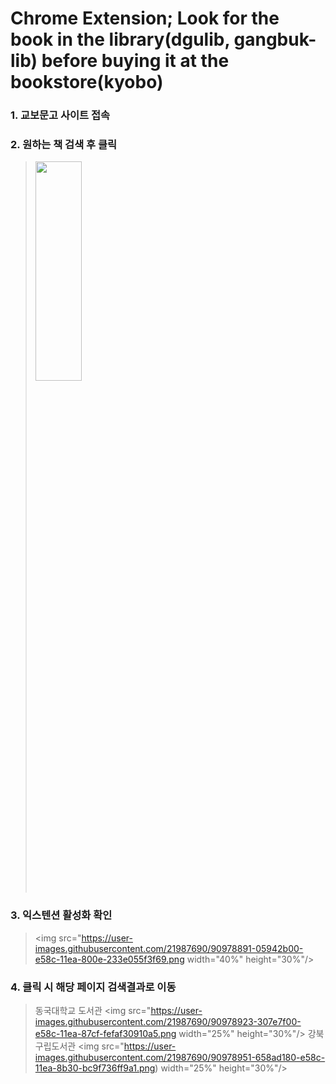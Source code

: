 Chrome Extension; Look for the book in the library(dgulib, gangbuk-lib) before buying it at the bookstore(kyobo)
==============================================================================================================

### 1. 교보문고 사이트 접속

### 2. 원하는 책 검색 후 클릭

> <img src="https://user-images.githubusercontent.com/21987690/90978831-b6e69100-e58b-11ea-8f6c-e8e0679d927a.png" width="40%" height="30%"/>

### 3. 익스텐션 활성화 확인

> <img src="https://user-images.githubusercontent.com/21987690/90978891-05942b00-e58c-11ea-800e-233e055f3f69.png width="40%" height="30%"/>

### 4. 클릭 시 해당 페이지 검색결과로 이동

> 동국대학교 도서관 <img src="https://user-images.githubusercontent.com/21987690/90978923-307e7f00-e58c-11ea-87cf-fefaf30910a5.png width="25%" height="30%"/>
> 강북구립도서관 <img src="https://user-images.githubusercontent.com/21987690/90978951-658ad180-e58c-11ea-8b30-bc9f736ff9a1.png) width="25%" height="30%"/>
